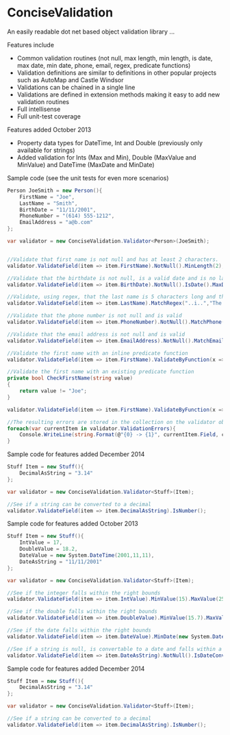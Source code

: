ConciseValidation
=================

An easily readable dot net based object validation library ...

Features include
- Common validation routines (not null, max length, min length, is date, max date, min date, phone, email, regex, predicate functions)
- Validation definitions are similar to definitions in other popular projects such as AutoMap and Castle Windsor
- Validations can be chained in a single line
- Validations are defined in extension methods making it easy to add new validation routines
- Full intellisense
- Full unit-test coverage

Features added October 2013
- Property data types for DateTime, Int and Double (previously only available for strings)
- Added validation for Ints (Max and Min), Double (MaxValue and MinValue) and DateTime (MaxDate and MinDate)

Sample code (see the unit tests for even more scenarios)
```csharp
Person JoeSmith = new Person(){
	FirstName = "Joe",
	LastName = "Smith",
	BirthDate = "11/11/2001",
	PhoneNumber = "(614) 555-1212",
	EmailAddress = "a@b.com"
};

var validator = new ConciseValidation.Validator<Person>(JoeSmith);


//Validate that first name is not null and has at least 2 characters.  This uses a default error message
validator.ValidateField(item => item.FirstName).NotNull().MinLength(2);

//Validate that the birthdate is not null, is a valid date and is no later than 1/1/1990.  The last constraint has a custom error message
validator.ValidateField(item => item.BirthDate).NotNull().IsDate().MaxDate(DateTime.Parse("1/1/1990"),"Whoa!  You are too young to use this!");

//Validate, using regex, that the last name is 5 characters long and the 3rd character is a lower-case 'i'
validator.ValidateField(item => item.LastName).MatchRegex("..i..","The last name doesnt meet the requirements");

//Validate that the phone number is not null and is valid
validator.ValidateField(item => item.PhoneNumber).NotNull().MatchPhone();

//Validate that the email address is not null and is valid
validator.ValidateField(item => item.EmailAddress).NotNull().MatchEmail();

//Validate the first name with an inline predicate function
validator.ValidateField(item => item.FirstName).ValidateByFunction(x => x.FieldValue != "Joe", "The Name Cannot Be Joe.");

//Validate the first name with an existing predicate function
private bool CheckFirstName(string value)
{
	return value != "Joe";
}

validator.ValidateField(item => item.FirstName).ValidateByFunction(x => CheckFirstName(x.FieldValue), "The Name Cannot Be Joe.");

//The resulting errors are stored in the collection on the validator object
foreach(var currentItem in validator.ValidationErrors){
	Console.WriteLine(string.Format(@"{0} -> {1}", currentItem.Field, currentItem.Message));
}

```

Sample code for features added December 2014
```csharp
Stuff Item = new Stuff(){
	DecimalAsString = "3.14"
};

var validator = new ConciseValidation.Validator<Stuff>(Item);

//See if a string can be converted to a decimal
validator.ValidateField(item => item.DecimalAsString).IsNumber();


```
Sample code for features added October 2013
```csharp
Stuff Item = new Stuff(){
	IntValue = 17,
	DoubleValue = 18.2,
	DateValue = new System.DateTime(2001,11,11),
	DateAsString = "11/11/2001"
};

var validator = new ConciseValidation.Validator<Stuff>(Item);

//See if the integer falls within the right bounds
validator.ValidateField(item => item.IntValue).MinValue(15).MaxValue(25);

//See if the double falls within the right bounds
validator.ValidateField(item => item.DoubleValue).MinValue(15.7).MaxValue(25.3);

//See if the date falls within the right bounds
validator.ValidateField(item => item.DateValue).MinDate(new System.DateTime(2001,1,1)).MaxDate(new System.DateTime(2001,12,31));

//See if a string is null, is convertable to a date and falls within a specific date range
validator.ValidateField(item => item.DateAsString).NotNull().IsDateConvertToDate().MinDate(new System.DateTime(2001,1,1)).MaxDate(new System.DateTime(2001,12,31));

```

Sample code for features added December 2014
```csharp
Stuff Item = new Stuff(){
	DecimalAsString = "3.14"
};

var validator = new ConciseValidation.Validator<Stuff>(Item);

//See if a string can be converted to a decimal
validator.ValidateField(item => item.DecimalAsString).IsNumber();

```